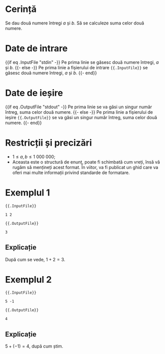 
# Cerință

Se dau două numere întregi $a$ și $b$. Să se calculeze suma celor două numere.

# Date de intrare

{{if eq .InputFile "stdin" -}}
Pe prima linie se găsesc două numere întregi, $a$ și $b$.
{{- else -}}
Pe prima linie a fișierului de intrare `{{.InputFile}}` se găsesc două numere întregi, $a$ și $b$.
{{- end}}

# Date de ieșire

{{if eq .OutputFile "stdout" -}}
Pe prima linie se va găsi un singur număr întreg, suma celor două numere.
{{- else -}}
Pe prima linie a fișierului de ieșire `{{.OutputFile}}` se va găsi un singur număr întreg, suma celor două numere.
{{- end}}

# Restricții și precizări

* $1 \leq a, b \leq 1 \ 000 \ 000$;
* Aceasta este o structură de enunț, poate fi schimbată cum vreți, însă vă rugăm să mențineți acest format. În viitor, va fi publicat un ghid care va oferi mai multe informații privind standarde de formatare.

# Exemplul 1

`{{.InputFile}}`
```
1 2
```

`{{.OutputFile}}`
```
3
```

## Explicație

După cum se vede, $1 + 2 = 3$.

# Exemplul 2


`{{.InputFile}}`
```
5 -1
```

`{{.OutputFile}}`
```
4
```

## Explicație

$5 + (-1) = 4$, după cum știm.

